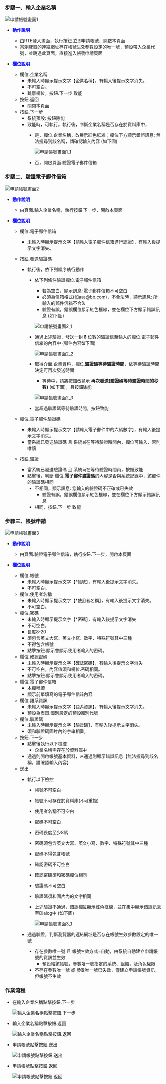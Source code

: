 ﻿### <div id="enterpriseno">步驟一、輸入企業名稱</div>

![申請帳號畫面1]

* <p id="enterpriseno_1" style="color:blue;font-weight:bold">動作說明</p>

    * 由RTE登入畫面，執行按鈕.立即申請帳號，開啟本頁面
    * 當瀏覽器的連結網址存在帳號生效參數設定的唯一號，預設帶入企業代號，並跳過此頁面，直接進入帳號申請頁面

* <p id="enterpriseno_2" style="color:blue;font-weight:bold">欄位說明</p>
    
    * 欄位.企業名稱
        * 未輸入時顯示提示文字【企業名稱】，有輸入後提示文字消失。
        * 不可空白。
        * 跳離欄位，按鈕.下一步 致能
    * 按鈕.返回
        * 關閉本頁面
    * 按鈕.下一步
        * 系統預設: 按鈕除能
        * 致能時，可執行。執行後，判斷企業名稱是否存在於資料庫中，
            * 是，欄位.企業名稱，改顯示紅色框線；欄位下方顯示錯誤訊息: 無法搜尋到該名稱，請確認輸入內容 (如下圖)
            
                ![申請帳號畫面1_1]

            * 否，開啟頁面.驗證電子郵件信箱

### <div id="mail-verify">步驟二、驗證電子郵件信箱</div>

![申請帳號畫面2]

* <p id="enterpriseno_1" style="color:blue;font-weight:bold">動作說明</p>

    * 由頁面.輸入企業名稱，執行按鈕.下一步，開啟本頁面

* <p id="enterpriseno_2" style="color:blue;font-weight:bold">欄位說明</p>
    
    * 欄位.電子郵件信箱
        * 未輸入時顯示提示文字【請輸入電子郵件信箱進行認證】，有輸入後提示文字消失。
    * 按鈕.發送驗證碼
        * 執行後，依下列順序執行動作    
            * 依下列條件驗證欄位.電子郵件信箱
                * 若為空白，顯示訊息: 電子郵件信箱不可空白
                * 必須為信箱格式(如aaa@bb.com)，不合法時，顯示訊息: 所輸入的郵件信箱不合法
                * 驗證有誤，錯誤欄位顯示紅色框線，並在欄位下方顯示錯誤訊息 (如下圖)            

                ![申請帳號畫面2_1]  

            * 通過上述驗證，發送一封 **6** 位數的驗證信至輸入的欄位.電子郵件信箱的內容中 (郵件內容如下圖)

                ![申請帳號畫面2_2]  

            * 取得介面.[企業資料][link_enterprisedetail]，欄位.**驗證碼等待驗證時間**，依等待驗證時間決定可再次發送時間
                * 等待中，請將按鈕改顯示 **再次發送(驗證碼等待驗證時間的秒數)** (如下圖)，且按鈕除能

                ![申請帳號畫面2_3]  

            * 當超過驗證碼等待驗證時間，按鈕致能

    * 欄位.電子郵件驗證碼 
        * 未輸入時顯示提示文字【請輸入電子郵件中的六碼數字】，有輸入後提示文字消失。
        * 當系統已發送驗證碼 且 系統尚在等待驗證時間內，欄位可輸入，否則 唯讀
    * 按鈕.驗證
        * 當系統已發送驗證碼 且 系統尚在等待驗證時間內，按鈕致能
        * 點擊後，判斷 欄位.**電子郵件驗證碼**的內容是否與系統記錄中，該郵件的驗證碼相同
            * 不相同，顯示訊息: 您輸入的驗證碼不正確或已失效
                * 驗證有誤，錯誤欄位顯示紅色框線，並在欄位下方顯示錯誤訊息
            * 相同，按鈕.下一步 致能

### <div id="account">步驟三、帳號申請</div>

![申請帳號畫面3]

* <p id="enterpriseno_1" style="color:blue;font-weight:bold">動作說明</p>

    * 由頁面.驗證電子郵件信箱，執行按鈕.下一步，開啟本頁面

* <p id="enterpriseno_2" style="color:blue;font-weight:bold">欄位說明</p>

    * 欄位.帳號
        * 未輸入時顯示提示文字【*帳號】，有輸入後提示文字消失。
        * 不可空白。
    * 欄位.使用者名稱
        * 未輸入時顯示提示文字【*使用者名稱】，有輸入後提示文字消失。
        * 不可空白。
    * 欄位.密碼
        * 未輸入時顯示提示文字【*密碼】，有輸入後提示文字消失
        * 不可空白。
        * 長度8-20
        * 須包含英文大寫、英文小寫、數字、特殊符號其中三種
        * 不得包含帳號
        * 點擊按鈕.顯示會顯示使用者輸入的密碼。
    * 欄位.確認密碼
        * 未輸入時顯示提示文字【確認密碼】，有輸入後提示文字消失
        * 不可空白，內容值須和欄位.密碼相同。
        * 點擊按鈕.顯示會顯示使用者輸入的密碼。
    * 欄位.電子郵件信箱
        * 本欄唯讀
        * 顯示前單填寫的電子郵件信箱內容
    * 欄位.語系資訊
        * 未輸入時顯示提示文字【語系資訊】，有輸入後提示文字消失。
        * 預設為表單.國別設定的預設國別代號
    * 欄位.驗證碼
        * 未輸入時顯示提示文字【驗證碼】，有輸入後提示文字消失。
        * 須和驗證碼圖片內的字串相同。
    * 按鈕.下一步
        * 點擊後執行以下檢控
            * 企業名稱需存在於資料庫中
        * 通過則開啟帳號基本資料，未通過則顯示錯誤訊息【無法搜尋到該名稱，請確認輸入內容】
    * 送出
        * 執行以下檢控
            * 帳號不可空白
            * 帳號不可存在於資料庫(不可重複)
            * 使用者名稱不可空白
            * 密碼不可空白
            * 密碼長度至少8碼
            * 密碼須包含英文大寫、英文小寫、數字、特殊符號其中三種
            * 密碼不得包含帳號
            * 確認密碼不可空白
            * 確認密碼須和密碼欄位相同
            * 驗證碼不可空白
            * 驗證碼須和圖片內的文字相同
            * 上述驗證不通過，錯誤欄位顯示紅色框線，並在集中顯示錯誤訊息至Dialog中 (如下圖)

                ![申請帳號畫面3_1]
                
        * 通過驗證，判斷瀏覽器的連結網址是否存在帳號生效參數設定的唯一號
            * 存在參數唯一號 且 帳號生效方式=自動，由系統自動建立申請帳號的資訊並生效
                * 預設給該帳號，參數唯一號指定的系統、組織，及角色權限
            * 不存在參數唯一號 或 參數唯一號已失效，僅建立申請帳號資訊，但帳號不生效


### <div id="action">作業流程</div>
* 在輸入企業名稱點擊按鈕.下一步

    ![輸入企業名稱點擊按鈕.下一步]

* 輸入企業名稱點擊按鈕.返回

    ![輸入企業名稱點擊按鈕.返回]

* 申請帳號點擊按鈕.送出

    ![申請帳號點擊按鈕.送出]

* 申請帳號點擊按鈕.返回

    ![申請帳號點擊按鈕.返回]


[申請帳號畫面1]:attachment/applyaccount_enterprise.png "申請帳號畫面_企業代碼"
[申請帳號畫面1_1]:attachment/applyaccount_enterprise_errormsg.png "申請帳號畫面_企業代碼_錯誤顯示方式"

[申請帳號畫面2]:attachment/applyaccount_email_verify.png "申請帳號畫面_電子郵件信箱驗證"
[申請帳號畫面2_1]:attachment/applyaccount_email_verify_errormsg.png "申請帳號畫面_電子郵件信箱驗證_錯誤顯示方式"
[申請帳號畫面2_2]:attachment/applyaccount_email_verify_mail_code.png "申請帳號畫面_電子郵件信箱驗證_郵件內容"
[申請帳號畫面2_3]:attachment/applyaccount_email_verify_wait_code.png "申請帳號畫面_電子郵件信箱驗證_等待輸入驗證碼"

[申請帳號畫面3]:attachment/applyaccount_userinfo.png "申請帳號畫面_帳號申請"
[申請帳號畫面3_1]:attachment/applyaccount_userinfo_errormsg.png "申請帳號畫面_帳號申請_錯誤顯示方式"

[輸入企業名稱點擊按鈕.下一步]:attachment/applyaccount_next_step.png "輸入企業名稱點擊按鈕.下一步"
[申請帳號點擊按鈕.送出]:attachment/applyaccount_submit.png "申請帳號點擊按鈕.送出"
[輸入企業名稱點擊按鈕.返回]:attachment/applyaccount_close1.png "輸入企業名稱點擊按鈕.返回"
[申請帳號點擊按鈕.返回]:attachment/applyaccount_close2.png "申請帳號點擊按鈕.返回"

[link_enterprisedetail]:{3}/RTE/SITE/enterprisedetail/README